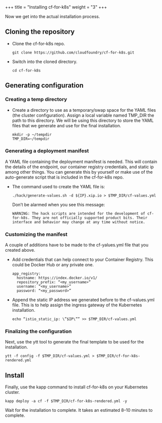 +++
title = "Installing cf-for-k8s"
weight = "3"
+++


Now we get into the actual installation process.

## Cloning the repository

- Clone the cf-for-k8s repo. 

  ```
  git clone https://github.com/cloudfoundry/cf-for-k8s.git
  ```

- Switch into the cloned directory.
  
  ```
  cd cf-for-k8s
  ```

## Generating configuration

### Creating a temp directory

- Create a directory to use as a temporary/swap space for the YAML files (the cluster configuration). Assign a local variable named TMP_DIR the path to this directory. We will be using this directory to store the YAML files that we generate and use for the final installation.

  ```
  mkdir -p ~/tempdir
  TMP_DIR=~/tempdir
  ```

### Generating a deployment manifest

A YAML file containing the deployment manifest is needed. This will contain the details of the endpoint, our container registry credentials, and static ip among other things. You can generate this by yourself or make use of the auto-generate script that is included in the cf-for-k8s repo. 

- The command used to create the YAML file is:

  ```
  ./hack/generate-values.sh -d ${IP}.xip.io > $TMP_DIR/cf-values.yml
  ```

  Don’t be alarmed when you see this message:

  ```
  WARNING: The hack scripts are intended for the development of cf-for-k8s. They are not officially supported product bits. Their interface and behavior may change at any time without notice.
  ```

### Customizing the manifest

A couple of additions have to be made to the cf-yalues.yml file that you created above.

- Add credentials that can help connect to your Container Registry. This could be Docker Hub or any private one.

  ```
  app_registry:
    hostname: https://index.docker.io/v1/ 
    repository_prefix: “<my_username>” 
    username: “<my_username>” 
    password: “<my_password>”
  ```

- Append the static IP address we generated before to the cf-values.yml file. This is to help assign the ingress gateway of the Kubernetes installation.

  ```
  echo “istio_static_ip: \”$IP\”” >> $TMP_DIR/cf-values.yml
  ```

### Finalizing the configuration

Next, use the ytt tool to generate the final template to be used for the installation.

  ```
  ytt -f config -f $TMP_DIR/cf-values.yml > $TMP_DIR/cf-for-k8s-rendered.yml
  ```

## Install

Finally, use the kapp command to install cf-for-k8s on your Kubernetes cluster.

```
kapp deploy -a cf -f $TMP_DIR/cf-for-k8s-rendered.yml -y
```

Wait for the installation to complete. It takes an estimated 8–10 minutes to complete.
